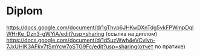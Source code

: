 # Diplom
https://docs.google.com/document/d/1gThvp6JHKwDXnTdg5vkFPWmpDqIWHrKe_Dzn3-gWYiA/edit?usp=sharing (ссылка на диплом)
https://docs.google.com/document/d/1d5uzWwh4eVCvIvn-7JxUHIK3AFkv7tSmYcw7oSTG9Fc/edit?usp=sharing(отчет по пратике)
